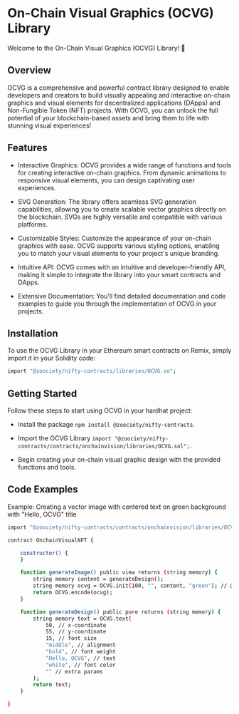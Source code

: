 # On-Chain Visual Graphics (OCVG) Library

Welcome to the On-Chain Visual Graphics (OCVG) Library! 🚀

## Overview

OCVG is a comprehensive and powerful contract library designed to enable developers and creators to build visually appealing and interactive on-chain graphics and visual elements for decentralized applications (DApps) and Non-Fungible Token (NFT) projects. With OCVG, you can unlock the full potential of your blockchain-based assets and bring them to life with stunning visual experiences!

## Features

- Interactive Graphics: OCVG provides a wide range of functions and tools for creating interactive on-chain graphics. From dynamic animations to responsive visual elements, you can design captivating user experiences.

- SVG Generation: The library offers seamless SVG generation capabilities, allowing you to create scalable vector graphics directly on the blockchain. SVGs are highly versatile and compatible with various platforms.

- Customizable Styles: Customize the appearance of your on-chain graphics with ease. OCVG supports various styling options, enabling you to match your visual elements to your project's unique branding.

- Intuitive API: OCVG comes with an intuitive and developer-friendly API, making it simple to integrate the library into your smart contracts and DApps.

- Extensive Documentation: You'll find detailed documentation and code examples to guide you through the implementation of OCVG in your projects.

## Installation

To use the OCVG Library in your Ethereum smart contracts on Remix, simply import it in your Solidity code:

```bash
import "@zoociety/nifty-contracts/libraries/OCVG.so";
```

## Getting Started

Follow these steps to start using OCVG in your hardhat project:

- Install the package `npm install @zoociety/nifty-contracts`.

- Import the OCVG Library `import "@zoociety/nifty-contracts/contracts/onchainvision/libraries/OCVG.sol";`.

- Begin creating your on-chain visual graphic design with the provided functions and tools.

## Code Examples

Example: Creating a vector image with centered text on green background with "Hello, OCVG" title

```bash
import "@zoociety/nifty-contracts/contracts/onchainvision/libraries/OCVG.sol";

contract OnchainVisualNFT {

    constructor() {
    }

    function generateImage() public view returns (string memory) {
        string memory content = generateDesign();
        string memory ocvg = OCVG.init(100, "", content, "green"); // @note creates 1000 x 1000 pts environment
        return OCVG.encode(ocvg);
    }

    function generateDesign() public pure returns (string memory) {
        string memory text = OCVG.text(
            50, // x-coordinate
            55, // y-coordinate
            15, // font size
            "middle", // alignment
            "bold", // font weight
            "Hello, OCVG", // text
            "white", // font color
            "" // extra params
        );
        return text;
    }

}
```
